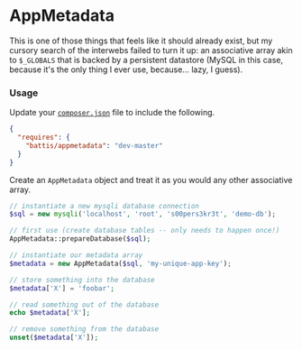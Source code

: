 # AppMetadata

This is one of those things that feels like it should already exist, but my cursory search of the interwebs failed to turn it up:
an associative array akin to `$_GLOBALS` that is backed by a persistent datastore (MySQL in this case, because it's the only
thing I ever use, because… lazy, I guess).

### Usage

Update your [`composer.json`](https://getcomposer.org) file to include the following.

```JSON
{
  "requires": {
    "battis/appmetadata": "dev-master"
  }
}
```

Create an `AppMetadata` object and treat it as you would any other associative array.

```PHP
// instantiate a new mysqli database connection
$sql = new mysqli('localhost', 'root', 's00pers3kr3t', 'demo-db');

// first use (create database tables -- only needs to happen once!)
AppMetadata::prepareDatabase($sql);

// instantiate our metadata array
$metadata = new AppMetadata($sql, 'my-unique-app-key');

// store something into the database
$metadata['X'] = 'foobar';

// read something out of the database
echo $metadata['X'];

// remove something from the database
unset($metadata['X']);
```
